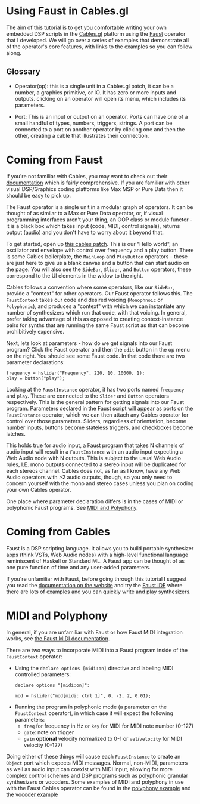 # Using Faust in Cables.gl

The aim of this tutorial is to get you comfortable writing your own embedded DSP scripts in the [Cables.gl](https://www.cables.gl) platform using the [Faust](https://faust.grame.fr) operator that I developed. We will go over a series of examples that demonstrate all of the operator's core features, with links to the examples so you can follow along. 

## Glossary

- Operator(op): this is a single unit in a Cables.gl patch, it can be a number, a graphics primitive, or IO. It has zero or more inputs and outputs. clicking on an operator will open its menu, which includes its parameters.

- Port: This is an input or output on an operator. Ports can have one of a small handful of types, numbers, triggers, strings. A port can be connected to a port on another operator by clicking one and then the other, creating a cable that illustrates their connection.

# Coming from Faust
If you're not familiar with Cables, you may want to check out their [documentation](https://www.cables.gl/docs/docs) which is fairly comprehensive.
If you are familiar with other visual DSP/Graphics coding platforms like Max MSP or Pure Data then it should be easy to pick up.

The Faust operator is a single unit in a modular graph of operators. It can be thought of as similar to a Max or Pure Data operator, or, if visual programming interfaces aren't your thing, an OOP class or module functor - it is a black box which takes input (code, MIDI, control signals), returns output (audio) and you don't have to worry about it beyond that.

To get started, open up [this cables patch](https://cables.gl/edit/KB1y0m). This is our "Hello world", an oscillator and envelope with control over frequency and a play button. There is some Cables boilerplate, the `MainLoop` and `PlayButton` operators - these are just here to give us a blank canvas and a button that can start audio on the page. You will also see the `SideBar`, `Slider`, and `Button` operators, these correspond to the UI elements in the widow to the right. 

Cables follows a convention where some operators, like our `SideBar`, provide a "context" for other operators. Our Faust operator follows this. The `FaustContext` takes our code and desired voicing (`Monophnoic` or `Polyphonic`), and produces a "context" with which we can instantiate any number of synthesizers which run that code, with that voicing. In general, prefer taking advantage of this as opposed to creating context-instance pairs for synths that are running the same Faust script as that can become prohibitively expensive.

Next, lets look at parameters - how do we get signals into our Faust program? Click the Faust operator and then the `edit` button in the op menu on the right. You should see some Faust code. In that code there are two parameter declarations: 

```dsp
frequency = hslider("Frequency", 220, 10, 10000, 1);
play = button("play");
```
Looking at the `FaustInstance` operator, it has two ports named `frequency` and `play`. These are connected to the `Slider` and `Button` operators respectively. This is the general pattern for getting signals into our Faust program. Parameters declared in the Faust script will appear as ports on the `FaustInstance` operator, which we can then attach any Cables operator for control over those parameters. Sliders, regardless of orientation, become number inputs, buttons become stateless triggers, and checkboxes become latches.

This holds true for audio input, a Faust program that takes N channels of audio input will result in a `FaustInstance` with an audio input expecting a Web Audio node with N outputs. This is subject to the usual Web Audio rules, I.E. mono outputs connected to a stereo input will be duplicated for each stereos channel. Cables does not, as far as I know, have any Web Audio operators with >2 audio outputs, though, so you only need to concern yourself with the mono and stereo cases unless you plan on coding your own Cables operator.

One place where parameter declaration differs is in the cases of MIDI or polyphonic Faust programs. See [MIDI and Polyphony](#midi-and-polyphony).

# Coming from Cables 
Faust is a DSP scripting language. It allows you to build portable synthesizer apps (think VSTs, Web Audio nodes) with a high-level functional language reminiscent of Haskell or Standard ML. A Faust app can be thought of as one pure function of time and any user-added parameters.

If you're unfamiliar with Faust, before going through this tutorial I suggest you read the [documentation on the website](https://faust.grame.fr/) and try the [Faust IDE](https://faustide.grame.fr/) where there are lots of examples and you can quickly write and play synthesizers.

# MIDI and Polyphony

In general, if you are unfamiliar with Faust or how Faust MIDI integration works, see [the Faust MIDI documentation](https://faustdoc.grame.fr/manual/midi/).

There are two ways to incorporate MIDI into a Faust program inside of the `FaustContext` operator:

- Using the `declare options [midi:on]` directive and labeling MIDI controlled parameters: 
  ```dsp 
  declare options "[midi:on]":

  mod = hslider("mod[midi: ctrl 1]", 0, -2, 2, 0.01);
  ```
- Running the program in polyphonic mode (a parameter on the `FaustContext` operator), in which case it will expect the following parameters: 
  - `freq` for frequency in Hz or `key` for MIDI for MIDI note number (0-127)
  - `gate`: note on trigger 
  - `gain` **optional** velocity normalized to 0-1  or `vel`/`velocity` for MIDI velocity (0-127)

Doing either of these things will cause each `FaustInstance` to create an `Object` port which expects MIDI messages.
Normal, non-MIDI, parameters as well as audio input can coexist with MIDI input, allowing for more complex control schemes and DSP programs such as polyphonic granular synthesizers or vocoders. 
Some examples of MIDI and polyphony in use with the Faust Cables operator can be found in the [polyphony example](https://cables.gl/edit/9qS0Ck) and the [vocoder example](https://cables.gl/edit/lSPb1m)

